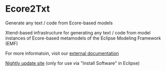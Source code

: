 # Ecore2Txt
Generate any text / code from Ecore-based models

Xtend-based infrastructure for generating any text / code from model instances of Ecore-based metamodels of the Eclipse Modeling Framework (EMF)

For more informatoin, visit our [external documentation](https://sdqweb.ipd.kit.edu/wiki/Generating_code_with_Xtend_and_Xtext_triggered_from_the_Eclipse_context_menu)

[Nightly update site](https://kit-sdq.github.io/updatesite/nightly/ecore2txt) (only for use via "Install Software" in Eclipse)